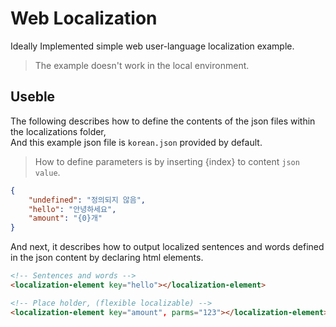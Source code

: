 # Web Localization
Ideally Implemented simple web user-language localization example.

> The example doesn't work in the local environment.

## Useble

The following describes how to define the contents of the json files within the localizations folder, <br />
And this example json file is `korean.json` provided by default.

> How to define parameters is by inserting {index} to content `json value`.

```json
{
    "undefined": "정의되지 않음",
    "hello": "안녕하세요",
    "amount": "{0}개"
}
```

And next, it describes how to output localized sentences and words defined in the json content by declaring html elements.
```html
<!-- Sentences and words -->
<localization-element key="hello"></localization-element>

<!-- Place holder, (flexible localizable) -->
<localization-element key="amount", parms="123"></localization-element>
```
